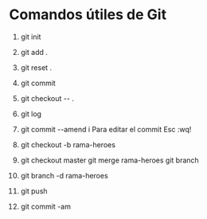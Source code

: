 # Comandos útiles de Git

1. git init
2. git add .
3. git reset .
4. git commit
5. git checkout -- .
6. git log
7. git commit --amend
i Para editar el commit
Esc :wq!

8. git checkout -b rama-heroes
9. git checkout master
git merge rama-heroes
git branch

10. git branch -d rama-heroes
11. git push
12. git commit -am